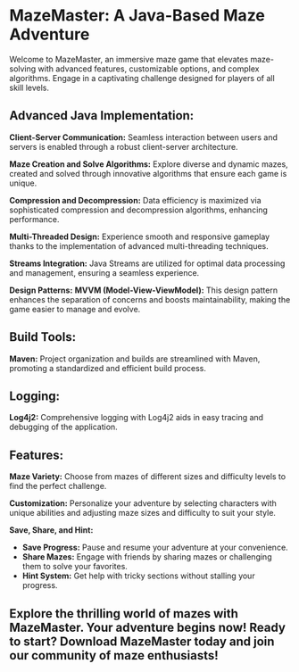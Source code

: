 # MazeMaster: A Java-Based Maze Adventure
Welcome to MazeMaster, an immersive maze game that elevates maze-solving with advanced features, customizable options, and complex algorithms. Engage in a captivating challenge designed for players of all skill levels.

## Advanced Java Implementation:
**Client-Server Communication:**
Seamless interaction between users and servers is enabled through a robust client-server architecture.

**Maze Creation and Solve Algorithms:**
Explore diverse and dynamic mazes, created and solved through innovative algorithms that ensure each game is unique.

**Compression and Decompression:**
Data efficiency is maximized via sophisticated compression and decompression algorithms, enhancing performance.

**Multi-Threaded Design:**
Experience smooth and responsive gameplay thanks to the implementation of advanced multi-threading techniques.

**Streams Integration:**
Java Streams are utilized for optimal data processing and management, ensuring a seamless experience.

**Design Patterns:**
**MVVM (Model-View-ViewModel):**
This design pattern enhances the separation of concerns and boosts maintainability, making the game easier to manage and evolve.

## Build Tools:
**Maven:**
Project organization and builds are streamlined with Maven, promoting a standardized and efficient build process.

## Logging:
**Log4j2:**
Comprehensive logging with Log4j2 aids in easy tracing and debugging of the application.

## Features:
**Maze Variety:**
Choose from mazes of different sizes and difficulty levels to find the perfect challenge.

**Customization:**
Personalize your adventure by selecting characters with unique abilities and adjusting maze sizes and difficulty to suit your style.

**Save, Share, and Hint:**
- **Save Progress:** Pause and resume your adventure at your convenience.
- **Share Mazes:** Engage with friends by sharing mazes or challenging them to solve your favorites.
- **Hint System:** Get help with tricky sections without stalling your progress.

## Explore the thrilling world of mazes with MazeMaster. Your adventure begins now! Ready to start? Download MazeMaster today and join our community of maze enthusiasts!
